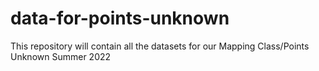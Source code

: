 # data-for-points-unknown
This repository will contain all the datasets for our Mapping Class/Points Unknown Summer 2022
